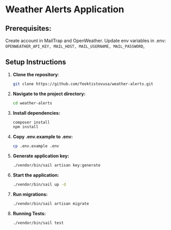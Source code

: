 # Weather Alerts Application

## Prerequisites: ##
Create account in MailTrap and OpenWeather.
Update env variables in .env: `OPENWEATHER_API_KEY, MAIL_HOST, MAIL_USERNAME, MAIL_PASSWORD`, 
## Setup Instructions

1. **Clone the repository**:

   ```bash
   git clone https://github.com/feoktistovusa/weather-alerts.git
2. **Navigate to the project directory:**
   ```bash
   cd weather-alerts
3. **Install dependencies:**
   ```bash
   composer install
   npm install
4. **Copy .env.example to .env:**
   ```bash
   cp .env.example .env
5. **Generate application key:**
   ```bash
   ./vendor/bin/sail artisan key:generate
6. **Start the application:**
   ```bash
   ./vendor/bin/sail up -d
7. **Run migrations:**
   ```bash
   ./vendor/bin/sail artisan migrate
8. **Running Tests:**
    ```bash
    ./vendor/bin/sail test
